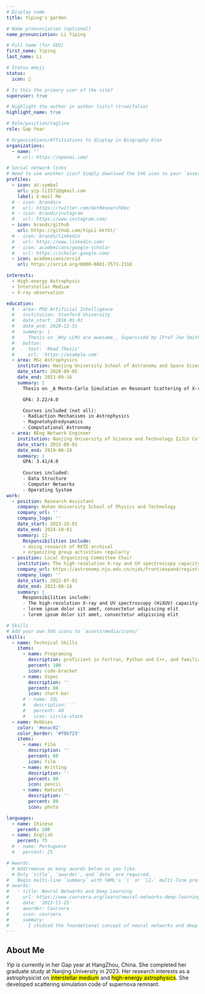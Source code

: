 ```yaml
---
# Display name
title: Yiping's garden

# Name pronunciation (optional)
name_pronunciation: Li Yiping

# Full name (for SEO)
first_name: Yiping
last_name: Li

# Status emoji
status:
  icon: 🫧

# Is this the primary user of the site?
superuser: true

# Highlight the author in author lists? (true/false)
highlight_name: true

# Role/position/tagline
role: Gap Year

# Organizations/Affiliations to display in Biography blox
organizations:
  - name: ''
    # url: https://openai.com/

# Social network links
# Need to use another icon? Simply download the SVG icon to your `assets/media/icons/` folder.
profiles:
  - icon: at-symbol
    url: yip.li1572@gmail.com
    label: E-mail Me
  # - icon: brands/x
  #   url: https://twitter.com/GetResearchDev
  # - icon: brands/instagram
  #   url: https://www.instagram.com/
  - icon: brands/github
    url: https://github.com/YipLi-kktkt/
  # - icon: brands/linkedin
  #   url: https://www.linkedin.com/
  # - icon: academicons/google-scholar
  #   url: https://scholar.google.com/
  - icon: academicons/orcid
    url: https://orcid.org/0000-0001-7571-2318

interests:
  - High-energy Astrophysic
  - Interstellar Medium
  - X-ray observation

education:
  # - area: PhD Artificial Intelligence
  #   institution: Stanford University
  #   date_start: 2016-01-01
  #   date_end: 2020-12-31
  #   summary: |
  #     Thesis on _Why LLMs are awesome_. Supervised by [Prof Joe Smith](https://example.com). Presented papers at 5 IEEE conferences with the contributions being published in 2 Springer journals.
  #   button:
  #     text: 'Read Thesis'
  #     url: 'https://example.com'
  - area: MSc Astrophysics
    institution: Nanjing University School of Astronomy and Space Science
    date_start: 2020-09-05
    date_end: 2023-09-16
    summary: |
      Thesis on _A Monte-Carlo Simulation on Resonant Scattering of X-ray Line Emission in Supernova Remnants_. Supervised by [Prof Yang Chen](https://astronomy.nju.edu.cn/EN/People/Professors/20200707/i113699.html). Presented papers at The Astrophysical Journal (https://doi.org/10.3847/1538-4357/ad3b94) with the contributions being published in The Astrophysical Journal (https://doi.org/10.3847/1538-4357/adb0b5) journals.

      GPA: 3.22/4.0

      Courses included (not all):
      - Radiaction Mechanisms in Astrophysics
      - Magnetohydrodynamics
      - Computational Astronomy
  - area: BEng Network Engineer
    institution: Nanjing University of Science and Technology ZiJin College
    date_start: 2015-09-01
    date_end: 2019-06-18
    summary: |
      GPA: 3.41/4.0
      
      Courses included:
      - Data Structure
      - Computer Networks
      - Operating System
work:
  - position: Research Assistant
    company: Wuhan University School of Physics and Technology
    company_url: ''
    company_logo: ''
    date_start: 2023-10-01
    date_end: 2024-10-01
    summary: |2-
      Responsibilities include:
      - doing research of RXTE archival
      - organizing group activities regularly
  - position: Local Organizing Committee Chair
    institution: The high-resolution X-ray and UV spectroscopy capacity-building workshop, Nanjing University, School of Astronomy and Space Science
    company_url: https://astronomy.nju.edu.cn/njdx/front/expand/registration/view.do?iid=82
    company_logo: ''
    date_start: 2022-07-01
    date_end: 2022-08-18
    summary: |
      Responsibilities include:
      - The high-resolution X-ray and UV spectroscopy (HiXUV) capacity-building workshop
      - lorem ipsum dolor sit amet, consectetur adipiscing elit
      - lorem ipsum dolor sit amet, consectetur adipiscing elit

# Skills
# Add your own SVG icons to `assets/media/icons/`
skills:
  - name: Technical Skills
    items:
      - name: Programing
        description: proficient in Fortran, Python and C++, and familiar with most popular algorithms as well as parallel programming.
        percent: 100
        icon: code-bracket
      - name: Xspec
        description: ''
        percent: 80
        icon: chart-bar
      # - name: SQL
      #   description: ''
      #   percent: 40
      #   icon: circle-stack
  - name: Hobbies
    color: '#eeac02'
    color_border: '#f0bf23'
    items:
      - name: Film
        description: ''
        percent: 60
        icon: film
      - name: Writting
        description: ''
        percent: 80
        icon: pencil
      - name: Natural
        description: ''
        percent: 80
        icon: photo

languages:
  - name: Chinese
    percent: 100
  - name: English
    percent: 75
  # - name: Portuguese
  #   percent: 25

# Awards.
  # Add/remove as many awards below as you like.
  # Only `title`, `awarder`, and `date` are required.
#   Begin multi-line `summary` with YAML's `|` or `|2-` multi-line prefix and indent 2 spaces below.
# awards:
#   - title: Neural Networks and Deep Learning
#     url: https://www.coursera.org/learn/neural-networks-deep-learning
#     date: '2023-11-25'
#     awarder: Coursera
#     icon: coursera
#     summary: 
#       I studied the foundational concept of neural networks and deep learning. By the end, I was familiar with the significant technological trends driving the rise of deep learning; build, train, and apply fully connected deep neural networks; implement efficient (vectorized) neural networks; identify key parameters in a neural network’s architecture; and apply deep learning to your own applications.
---
```


## About Me

_Yip_ is currently in her Gap year at HangZhou, China. She completed her graduate study at Nanjing University in 2023. Her research interests as a astrophysicist on <mark>interstellar medium</mark> and <mark>high-energy astrophysics</mark>. She developed scattering simulation code of supernova remnant.

<!-- She engages in improving academic skills as a mordern international astrophysicist, meanwhile in traveling, volunteering friend's workshop. -->

